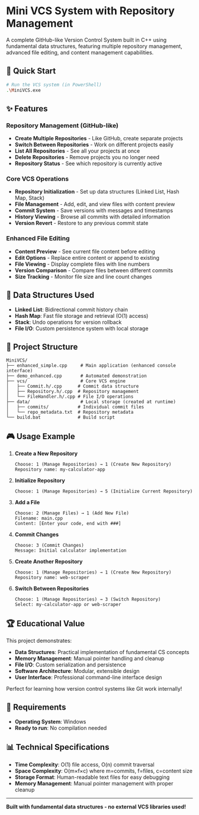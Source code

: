 # Mini VCS System with Repository Management

A complete GitHub-like Version Control System built in C++ using fundamental data structures, featuring multiple repository management, advanced file editing, and content management capabilities.

## 🚀 Quick Start

```bash
# Run the VCS system (in PowerShell)
.\MiniVCS.exe
```

## ✨ Features

### Repository Management (GitHub-like)
- **Create Multiple Repositories** - Like GitHub, create separate projects
- **Switch Between Repositories** - Work on different projects easily
- **List All Repositories** - See all your projects at once
- **Delete Repositories** - Remove projects you no longer need
- **Repository Status** - See which repository is currently active

### Core VCS Operations
- **Repository Initialization** - Set up data structures (Linked List, Hash Map, Stack)
- **File Management** - Add, edit, and view files with content preview
- **Commit System** - Save versions with messages and timestamps
- **History Viewing** - Browse all commits with detailed information
- **Version Revert** - Restore to any previous commit state

### Enhanced File Editing
- **Content Preview** - See current file content before editing
- **Edit Options** - Replace entire content or append to existing
- **File Viewing** - Display complete files with line numbers
- **Version Comparison** - Compare files between different commits
- **Size Tracking** - Monitor file size and line count changes

## 🎯 Data Structures Used

- **Linked List**: Bidirectional commit history chain
- **Hash Map**: Fast file storage and retrieval (O(1) access)
- **Stack**: Undo operations for version rollback
- **File I/O**: Custom persistence system with local storage

## 📁 Project Structure

```
MiniVCS/
├── enhanced_simple.cpp     # Main application (enhanced console interface)
├── demo_enhanced.cpp       # Automated demonstration
├── vcs/                    # Core VCS engine
│   ├── Commit.h/.cpp      # Commit data structure
│   ├── Repository.h/.cpp  # Repository management
│   └── FileHandler.h/.cpp # File I/O operations
├── data/                   # Local storage (created at runtime)
│   ├── commits/           # Individual commit files
│   └── repo_metadata.txt  # Repository metadata
└── build.bat              # Build script
```

## 🎮 Usage Example

1. **Create a New Repository**
   ```
   Choose: 1 (Manage Repositories) → 1 (Create New Repository)
   Repository name: my-calculator-app
   ```

2. **Initialize Repository**
   ```
   Choose: 1 (Manage Repositories) → 5 (Initialize Current Repository)
   ```

3. **Add a File**
   ```
   Choose: 2 (Manage Files) → 1 (Add New File)
   Filename: main.cpp
   Content: [Enter your code, end with ###]
   ```

4. **Commit Changes**
   ```
   Choose: 3 (Commit Changes)
   Message: Initial calculator implementation
   ```

5. **Create Another Repository**
   ```
   Choose: 1 (Manage Repositories) → 1 (Create New Repository)
   Repository name: web-scraper
   ```

6. **Switch Between Repositories**
   ```
   Choose: 1 (Manage Repositories) → 3 (Switch Repository)
   Select: my-calculator-app or web-scraper
   ```

## 🏆 Educational Value

This project demonstrates:
- **Data Structures**: Practical implementation of fundamental CS concepts
- **Memory Management**: Manual pointer handling and cleanup
- **File I/O**: Custom serialization and persistence
- **Software Architecture**: Modular, extensible design
- **User Interface**: Professional command-line interface design

Perfect for learning how version control systems like Git work internally!

## 🔧 Requirements

- **Operating System**: Windows
- **Ready to run**: No compilation needed

## 📊 Technical Specifications

- **Time Complexity**: O(1) file access, O(n) commit traversal
- **Space Complexity**: O(m×f×c) where m=commits, f=files, c=content size
- **Storage Format**: Human-readable text files for easy debugging
- **Memory Management**: Manual pointer management with proper cleanup

---

**Built with fundamental data structures - no external VCS libraries used!**